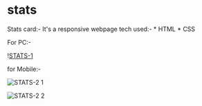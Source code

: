 # stats
Stats card:-
It's a responsive webpage
  tech used:-
    * HTML
    * CSS
    

For PC:-


\![STATS-1](https://user-images.githubusercontent.com/68504613/121993452-2189e700-cdc1-11eb-8712-36ca3009b70b.jpg)

for Mobile:-

![STATS-2 1](https://user-images.githubusercontent.com/68504613/121993480-2ea6d600-cdc1-11eb-99f2-ca0d1df39fe3.jpg)


![STATS-2 2](https://user-images.githubusercontent.com/68504613/121993514-39fa0180-cdc1-11eb-99ee-8ef57a67b958.jpg)
